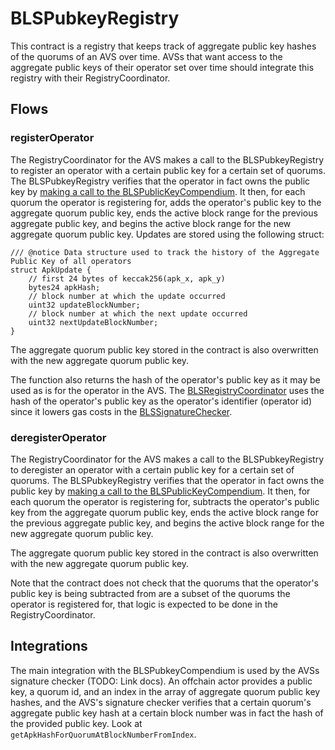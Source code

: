 # BLSPubkeyRegistry

This contract is a registry that keeps track of aggregate public key hashes of the quorums of an AVS over time. AVSs that want access to the aggregate public keys of their operator set over time should integrate this registry with their RegistryCoordinator.

## Flows

### registerOperator

The RegistryCoordinator for the AVS makes a call to the BLSPubkeyRegistry to register an operator with a certain public key for a certain set of quorums. The BLSPubkeyRegistry verifies that the operator in fact owns the public key by [making a call to the BLSPublicKeyCompendium](./BLSPublicKeyCompendium.md#integrations). It then, for each quorum the operator is registering for, adds the operator's public key to the aggregate quorum public key, ends the active block range for the previous aggregate public key, and begins the active block range for the new aggregate quorum public key. Updates are stored using the following struct:
```solidity
/// @notice Data structure used to track the history of the Aggregate Public Key of all operators
struct ApkUpdate {
    // first 24 bytes of keccak256(apk_x, apk_y)
    bytes24 apkHash;
    // block number at which the update occurred
    uint32 updateBlockNumber;
    // block number at which the next update occurred
    uint32 nextUpdateBlockNumber;
}
```

The aggregate quorum public key stored in the contract is also overwritten with the new aggregate quorum public key.

The function also returns the hash of the operator's public key as it may be used as is for the operator in the AVS. The [BLSRegistryCoordinator](./BLSRegistryCoordinatorWithIndices.md) uses the hash of the operator's public key as the operator's identifier (operator id) since it lowers gas costs in the [BLSSignatureChecker](./BLSSignatureChecker.md).

### deregisterOperator

The RegistryCoordinator for the AVS makes a call to the BLSPubkeyRegistry to deregister an operator with a certain public key for a certain set of quorums. The BLSPubkeyRegistry verifies that the operator in fact owns the public key by [making a call to the BLSPublicKeyCompendium](./BLSPublicKeyCompendium.md#integrations). It then, for each quorum the operator is registering for, subtracts the operator's public key from the aggregate quorum public key, ends the active block range for the previous aggregate public key, and begins the active block range for the new aggregate quorum public key. 

The aggregate quorum public key stored in the contract is also overwritten with the new aggregate quorum public key.

Note that the contract does not check that the quorums that the operator's public key is being subtracted from are a subset of the quorums the operator is registered for, that logic is expected to be done in the RegistryCoordinator.

## Integrations 

The main integration with the BLSPubkeyCompendium is used by the AVSs signature checker (TODO: Link docs). An offchain actor provides a public key, a quorum id, and an index in the array of aggregate quorum public key hashes, and the AVS's signature checker verifies that a certain quorum's aggregate public key hash at a certain block number was in fact the hash of the provided public key. Look at `getApkHashForQuorumAtBlockNumberFromIndex`.
